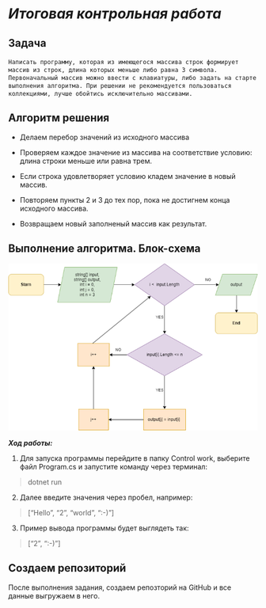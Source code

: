 # **_Итоговая контрольная работа_** #


## **Задача** ##

    Написать программу, которая из имеющегося массива строк формирует массив из строк, длина которых меньше либо равна 3 символа. Первоначальный массив можно ввести с клавиатуры, либо задать на старте выполнения алгоритма. При решении не рекомендуется пользоваться коллекциями, лучше обойтись исключительно массивами.

## **Алгоритм решения** ##

* Делаем перебор значений из исходного массива

* Проверяем каждое значение из массива на соответствие условию: длина строки меньше или равна трем.
* Если строка удовлетворяет условию кладем значение в новый массив.
* Повторяем пункты 2 и 3 до тех пор, пока не достигнем конца исходного массива.
* Возвращаем новый заполненый массив как результат.

## **Выполнение алгоритма. Блок-схема** ##

![Диаграмма](diagram.png)

***Ход работы:***

1. Для запуска программы перейдите в папку Control work, выберите файл Program.cs и запустите команду через терминал:
    
 >  dotnet run

2. Далее введите значения через пробел, например:

 >  [“Hello”, “2”, “world”, “:-)”]

3. Пример вывода программы будет выглядеть так:

> [“2”, “:-)”]

## **Создаем репозиторий** ##
После выполнения задания, создаем репозторий на GitHub и все данные выгружаем в него.